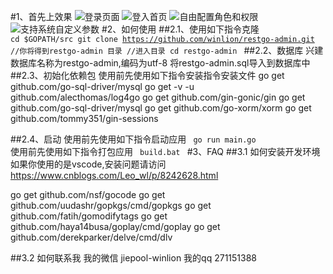 #1、首先上效果
![登录页面](https://github.com/winlion/restgo-admin/blob/master/asset/images/1.png)
![登入首页](https://github.com/winlion/restgo-admin/blob/master/asset/images/2.png)
![自由配置角色和权限](https://github.com/winlion/restgo-admin/blob/master/asset/images/3.png)
![支持系统自定义参数](https://github.com/winlion/restgo-admin/blob/master/asset/images/4.png)
#2、如何使用
##2.1、使用如下指令克隆
<code>
cd $GOPATH/src
git clone https://github.com/winlion/restgo-admin.git
//你将得到restgo-admin 目录
//进入目录
cd restgo-admin
</code>
##2.2、数据库
兴建数据库名称为restgo-admin,编码为utf-8
将restgo-admin.sql导入到数据库中
##2.3、初始化依赖包
使用前先使用如下指令安装指令安装文件
go get github.com/go-sql-driver/mysql
go get -v -u github.com/alecthomas/log4go
go get github.com/gin-gonic/gin
go get github.com/go-sql-driver/mysql
go get github.com/go-xorm/xorm
go get github.com/tommy351/gin-sessions

##2.4、启动
使用前先使用如下指令启动应用
<code>
go run main.go
</code>
使用前先使用如下指令打包应用
<code>
build.bat
</code>
#3、FAQ
##3.1 如何安装开发环境
如果你使用的是vscode,安装问题请访问
https://www.cnblogs.com/Leo_wl/p/8242628.html

go get github.com/nsf/gocode
go get github.com/uudashr/gopkgs/cmd/gopkgs
go get github.com/fatih/gomodifytags
go get github.com/haya14busa/goplay/cmd/goplay
go get github.com/derekparker/delve/cmd/dlv

##3.2 如何联系我
我的微信 jiepool-winlion
我的qq 271151388


